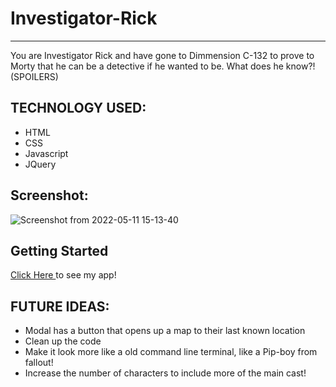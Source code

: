 # Investigator-Rick
---------------------------------------------------------------
You are Investigator Rick and have gone to Dimmension C-132 to prove to Morty that he can be a detective if he wanted to be. What does he know?! (SPOILERS)

TECHNOLOGY USED:
----------------------------------------------------------------
* HTML
* CSS
* Javascript
* JQuery


 Screenshot:
 --------------------------------------------------------------
 ![Screenshot from 2022-05-11 15-13-40](https://user-images.githubusercontent.com/24855550/167928146-863800c9-6f21-4619-9c1c-91cd0ab83eed.png)
 
 Getting Started
 -------------------------------------------------------------
[Click Here ](https://invrick.netlify.app/)to see my app!

FUTURE IDEAS:
---------------------------------------------------------------
* Modal has a button that opens up a map to their last known location
* Clean up the code
* Make it look more like a old command line terminal, like a Pip-boy from fallout!
* Increase the number of characters to include more of the main cast!
